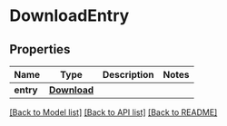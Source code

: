 # DownloadEntry

## Properties
Name | Type | Description | Notes
------------ | ------------- | ------------- | -------------
**entry** | [**Download**](Download.md) |  | 

[[Back to Model list]](../README.md#documentation-for-models) [[Back to API list]](../README.md#documentation-for-api-endpoints) [[Back to README]](../README.md)


